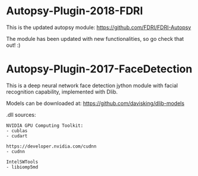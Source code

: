 # Autopsy-Plugin-2018-FDRI
This is the updated autopsy module: https://github.com/FDRI/FDRI-Autopsy 

The module has been updated with new functionalities, so go check that out! :)


# Autopsy-Plugin-2017-FaceDetection
This is a deep neural network face detection jython module with facial recognition capability, implemented with Dlib. 

 
Models can be downloaded at: https://github.com/davisking/dlib-models 

 .dll sources:
 
	NVIDIA GPU Computing Toolkit:
	- cublas
	- cudart

	https://developer.nvidia.com/cudnn
	- cudnn
	
	IntelSWTools
	- libiomp5md
